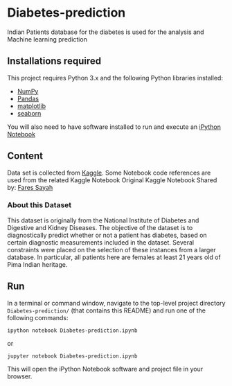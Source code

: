 # Diabetes-prediction

Indian Patients database for the diabetes is used for the analysis and Machine learning prediction


## Installations required
This project requires Python 3.x and the following Python libraries installed:

- [NumPy](http://www.numpy.org/)
- [Pandas](http://pandas.pydata.org/)
- [matplotlib](https://matplotlib.org/)
- [seaborn](https://seaborn.pydata.org/)

You will also need to have software installed to run and execute an [iPython Notebook](http://ipython.org/notebook.html)


## Content
Data set is collected from [Kaggle](https://www.kaggle.com/datasets).
Some Notebook code references are used from the related Kaggle Notebook
Original Kaggle Notebook Shared by: [Fares Sayah](https://www.kaggle.com/faressayah)

### About this Dataset
This dataset is originally from the National Institute of Diabetes and Digestive and Kidney Diseases. The objective of the dataset is to diagnostically predict whether or not a patient has diabetes, based on certain diagnostic measurements included in the dataset. Several constraints were placed on the selection of these instances from a larger database. In particular, all patients here are females at least 21 years old of Pima Indian heritage.


## Run

In a terminal or command window, navigate to the top-level project directory ```Diabetes-prediction/```  (that contains this README) and run one of the following commands:

```ipython notebook Diabetes-prediction.ipynb```

or

```jupyter notebook Diabetes-prediction.ipynb```

This will open the iPython Notebook software and project file in your browser.
